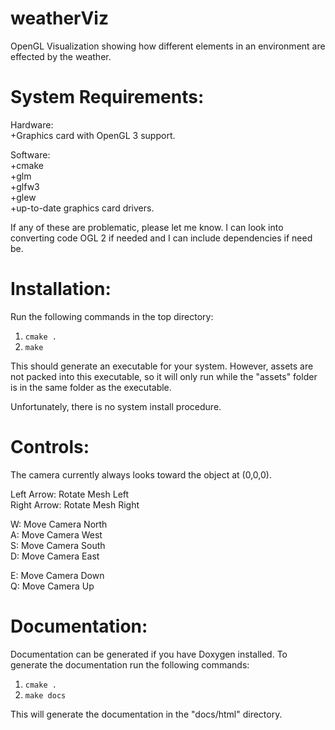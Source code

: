 # weatherViz
OpenGL Visualization showing how different elements in an environment are effected by the weather.

# System Requirements:

Hardware:  
+Graphics card with OpenGL 3 support.

Software:  
+cmake  
+glm  
+glfw3  
+glew  
+up-to-date graphics card drivers.

If any of these are problematic, please let me know. I can look into converting code OGL 2 if needed and I can include dependencies if need be.

# Installation:

Run the following commands in the top directory:  
1. `cmake .`  
2. `make`

This should generate an executable for your system. However, assets are not packed into this executable, so it will only run while the "assets" folder is in the same folder as the executable.

Unfortunately, there is no system install procedure.

# Controls:

The camera currently always looks toward the object at (0,0,0).

Left Arrow: Rotate Mesh Left  
Right Arrow: Rotate Mesh Right

W: Move Camera North  
A: Move Camera West  
S: Move Camera South  
D: Move Camera East  

E: Move Camera Down  
Q: Move Camera Up  

# Documentation:

Documentation can be generated if you have Doxygen installed. To generate the documentation run the following commands:

1. `cmake .`  
2. `make docs`

This will generate the documentation in the "docs/html" directory.
